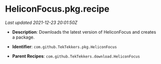 # HeliconFocus.pkg.recipe

_Last updated 2021-12-23 20:01:50Z_

- **Description**: Downloads the latest version of HeliconFocus and creates a package.

- **Identifier**: `com.github.TekTekkers.pkg.HeliconFocus`

- **Parent Recipes**: `com.github.TekTekkers.download.HeliconFocus`
